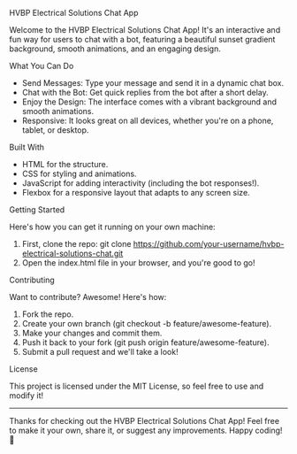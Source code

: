 
HVBP Electrical Solutions Chat App

Welcome to the HVBP Electrical Solutions Chat App! It's an interactive and fun way for users to chat with a bot, featuring a beautiful sunset gradient background, smooth animations, and an engaging design.

What You Can Do
- Send Messages: Type your message and send it in a dynamic chat box.
- Chat with the Bot: Get quick replies from the bot after a short delay.
- Enjoy the Design: The interface comes with a vibrant background and smooth animations.
- Responsive: It looks great on all devices, whether you're on a phone, tablet, or desktop.

Built With
- HTML for the structure.
- CSS for styling and animations.
- JavaScript for adding interactivity (including the bot responses!).
- Flexbox for a responsive layout that adapts to any screen size.

Getting Started

Here's how you can get it running on your own machine:

1. First, clone the repo:
   git clone https://github.com/your-username/hvbp-electrical-solutions-chat.git
2. Open the index.html file in your browser, and you're good to go!

Contributing

Want to contribute? Awesome! Here's how:
1. Fork the repo.
2. Create your own branch (git checkout -b feature/awesome-feature).
3. Make your changes and commit them.
4. Push it back to your fork (git push origin feature/awesome-feature).
5. Submit a pull request and we'll take a look!

License

This project is licensed under the MIT License, so feel free to use and modify it!

---

Thanks for checking out the HVBP Electrical Solutions Chat App! Feel free to make it your own, share it, or suggest any improvements. Happy coding! 🎉
